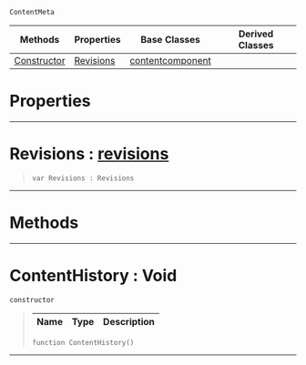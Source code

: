  `ContentMeta`

|Methods|Properties|Base Classes|Derived Classes|
|---|---|---|---|
|[ Constructor](contenthistory.md#contenthistory-void)|[ Revisions](contenthistory.md#revisions-zilch-engine-do)|[contentcomponent](contentcomponent.md)| |


 #  Properties


---  
 #  Revisions : [revisions](revisions.md)

> 
> ```TS:Nada
> var Revisions : Revisions


---  
 #  Methods


---  
 #  ContentHistory : Void

 `constructor`

> 
> |Name|Type|Description|
> |---|---|---|
> ```TS:Nada
> function ContentHistory()
> ``` 


---  
 

 
